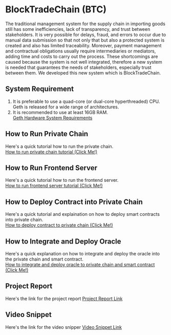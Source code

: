 # BlockTradeChain (BTC)
The traditional management system for the supply chain in importing goods still has some inefficiencies, lack of transparency, and trust between stakeholders. It is very possible for delays, fraud, and errors to occur due to manual data submission so that not only that but also a protected system is created and also has limited traceability. Moreover, payment management and contractual obligations usually require intermediaries or mediators, adding time and costs to carry out the process. These shortcomings are caused because the system is not well integrated, therefore a new system is needed that guarantees the needs of stakeholders, especially trust between them. We developed this new system which is BlockTradeChain.

## System Requirement
1. It is preferable to use a quad-core (or dual-core hyperthreaded) CPU. Geth is released for a wide range of architectures.
2. It is recommended to use at least 16GB RAM. <br>
[Geth Hardware System Requirements](https://geth.ethereum.org/docs/getting-started/hardware-requirements)

## How to Run Private Chain
Here's a quick tutorial how to run the private chain. <br>
[How to run private chain tutorial (Click Me!)](./blockchain/README.md)

## How to Run Frontend Server
Here's a quick tutorial how to run the frontend server. <br>
[How to run frontend server tutorial (Click Me!)](./frontend/README.md)

## How to Deploy Contract into Private Chain
Here's a quick tutorial and explaination on how to deploy smart contracts into private chain. <br>
[How to deploy contract to private chain (Click Me!)](./contract/README.md)

## How to Integrate and Deploy Oracle
Here's a quick explanation on how to integrate and deploy the oracle into the private chain and smart contract. <br>
[How to integrate and deploy oracle to private chain and smart contract (Click Me!)](./oracle/README.md)

## Project Report
Here's the link for the project report
[Project Report Link](./docs/BlockTradeChain_Report.pdf)

## Video Snippet
Here's the link for the video snipper
[Video Snippet Link]()
